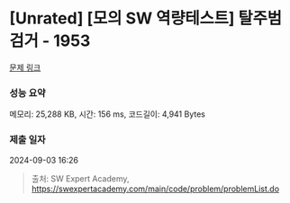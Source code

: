 # [Unrated] [모의 SW 역량테스트] 탈주범 검거 - 1953 

[문제 링크](https://swexpertacademy.com/main/code/problem/problemDetail.do?contestProbId=AV5PpLlKAQ4DFAUq) 

### 성능 요약

메모리: 25,288 KB, 시간: 156 ms, 코드길이: 4,941 Bytes

### 제출 일자

2024-09-03 16:26



> 출처: SW Expert Academy, https://swexpertacademy.com/main/code/problem/problemList.do